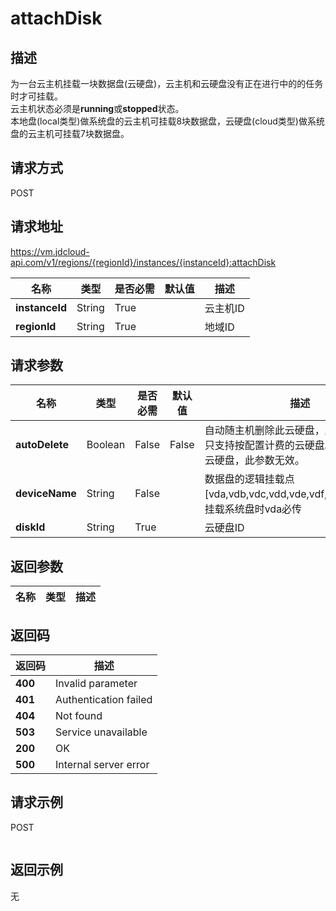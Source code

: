 # attachDisk


## 描述
为一台云主机挂载一块数据盘(云硬盘)，云主机和云硬盘没有正在进行中的的任务时才可挂载。<br>
云主机状态必须是<b>running</b>或<b>stopped</b>状态。<br>
本地盘(local类型)做系统盘的云主机可挂载8块数据盘，云硬盘(cloud类型)做系统盘的云主机可挂载7块数据盘。


## 请求方式
POST

## 请求地址
https://vm.jdcloud-api.com/v1/regions/{regionId}/instances/{instanceId}:attachDisk

|名称|类型|是否必需|默认值|描述|
|---|---|---|---|---|
|**instanceId**|String|True||云主机ID|
|**regionId**|String|True||地域ID|

## 请求参数
|名称|类型|是否必需|默认值|描述|
|---|---|---|---|---|
|**autoDelete**|Boolean|False|False|自动随主机删除此云硬盘，默认为False，只支持按配置计费的云硬盘。如果是共享型云硬盘，此参数无效。|
|**deviceName**|String|False||数据盘的逻辑挂载点[vda,vdb,vdc,vdd,vde,vdf,vdg,vdh,vdi]，挂载系统盘时vda必传|
|**diskId**|String|True||云硬盘ID|


## 返回参数
|名称|类型|描述|
|---|---|---|



## 返回码
|返回码|描述|
|---|---|
|**400**|Invalid parameter|
|**401**|Authentication failed|
|**404**|Not found|
|**503**|Service unavailable|
|**200**|OK|
|**500**|Internal server error|

## 请求示例
POST
```

```

## 返回示例
无
